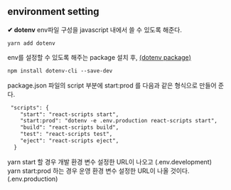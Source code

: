 ## environment setting

**✔ dotenv**
env파일 구성을 javascript 내에서 쓸 수 있도록 해준다.
```
yarn add dotenv
```

env를 설정할 수 있도록 해주는 package 설치 후, [(dotenv package)](https://trend21c.tistory.com/2142) 

```txt
npm install dotenv-cli --save-dev
```
package.json 파일의 script 부분에 start:prod 를 다음과 같은 형식으로 만들어 준다.  

```txt
 "scripts": {
    "start": "react-scripts start",
    "start:prod": "dotenv -e .env.production react-scripts start",
    "build": "react-scripts build",
    "test": "react-scripts test",
    "eject": "react-scripts eject",
  }
```
yarn start 할 경우 개발 환경 변수 설정한 URL이 나오고 (.env.development)  
yarn start:prod 하는 경우 운영 환경 변수 설정한 URL이 나올 것이다. (.env.production)




   





